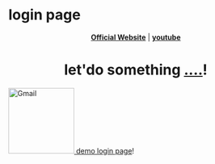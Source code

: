 # login page
<p align="center">   <strong><a href="https://aibaljose.github.io/www.teamuravidam.com/">Official Website</a></strong> | <strong><a href="https://youtube.com/c/Teamuravidam">youtube</a></strong>
</p>
<h1 align="center">let'do something <a href="https://www.instagram.com/white_hat_agent/">....</a>!</h1>
<a href="mailto:aibaljosej@gmail.com">
 <img alt="Gmail" width="130" hight="50" src="https://github.com/Xx-Ashutosh-xX/Xx-Ashutosh-xX/blob/master/assets/icons/gmail.png" />
</a>
<a href="https://aibaljose.github.io/login/">     demo     login page</a>!</h1>
